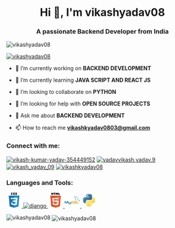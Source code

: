 <h1 align="center">Hi 👋, I'm vikashyadav08</h1>
<h3 align="center">A passionate Backend Developer from India</h3>

<p align="left"> <img src="https://komarev.com/ghpvc/?username=vikashyadav08&label=Profile%20views&color=0e75b6&style=flat" alt="vikashyadav08" /> </p>

<p align="left"> <a href="https://github.com/ryo-ma/github-profile-trophy"><img src="https://github-profile-trophy.vercel.app/?username=vikashyadav08" alt="vikashyadav08" /></a> </p>

- 🔭 I’m currently working on **BACKEND DEVELOPMENT**

- 🌱 I’m currently learning **JAVA SCRIPT AND REACT JS**

- 👯 I’m looking to collaborate on **PYTHON**

- 🤝 I’m looking for help with **OPEN SOURCE PROJECTS**

- 💬 Ask me about **BACKEND DEVELOPMENT**

- 📫 How to reach me **vikashkyadav0803@gmail.com**

<h3 align="left">Connect with me:</h3>
<p align="left">
<a href="https://linkedin.com/in/vikash-kumar-yadav-354449152" target="blank"><img align="center" src="https://raw.githubusercontent.com/rahuldkjain/github-profile-readme-generator/master/src/images/icons/Social/linked-in-alt.svg" alt="vikash-kumar-yadav-354449152" height="30" width="40" /></a>
<a href="https://fb.com/yadavvikash.yadav.9" target="blank"><img align="center" src="https://raw.githubusercontent.com/rahuldkjain/github-profile-readme-generator/master/src/images/icons/Social/facebook.svg" alt="yadavvikash.yadav.9" height="30" width="40" /></a>
<a href="https://instagram.com/vikash_yadav_09" target="blank"><img align="center" src="https://raw.githubusercontent.com/rahuldkjain/github-profile-readme-generator/master/src/images/icons/Social/instagram.svg" alt="vikash_yadav_09" height="30" width="40" /></a>
<a href="https://www.hackerrank.com/vikashkyadav08" target="blank"><img align="center" src="https://raw.githubusercontent.com/rahuldkjain/github-profile-readme-generator/master/src/images/icons/Social/hackerrank.svg" alt="vikashkyadav08" height="30" width="40" /></a>
</p>

<h3 align="left">Languages and Tools:</h3>
<p align="left"> <a href="https://www.w3schools.com/css/" target="_blank" rel="noreferrer"> <img src="https://raw.githubusercontent.com/devicons/devicon/master/icons/css3/css3-original-wordmark.svg" alt="css3" width="40" height="40"/> </a> <a href="https://www.djangoproject.com/" target="_blank" rel="noreferrer"> <img src="https://cdn.worldvectorlogo.com/logos/django.svg" alt="django" width="40" height="40"/> </a> <a href="https://www.w3.org/html/" target="_blank" rel="noreferrer"> <img src="https://raw.githubusercontent.com/devicons/devicon/master/icons/html5/html5-original-wordmark.svg" alt="html5" width="40" height="40"/> </a> <a href="https://www.mysql.com/" target="_blank" rel="noreferrer"> <img src="https://raw.githubusercontent.com/devicons/devicon/master/icons/mysql/mysql-original-wordmark.svg" alt="mysql" width="40" height="40"/> </a> <a href="https://www.python.org" target="_blank" rel="noreferrer"> <img src="https://raw.githubusercontent.com/devicons/devicon/master/icons/python/python-original.svg" alt="python" width="40" height="40"/> </a> </p>

<p><img align="left" src="https://github-readme-stats.vercel.app/api/top-langs?username=vikashyadav08&show_icons=true&locale=en&layout=compact" alt="vikashyadav08" /></p>

<p>&nbsp;<img align="center" src="https://github-readme-stats.vercel.app/api?username=vikashyadav08&show_icons=true&locale=en" alt="vikashyadav08" /></p>
